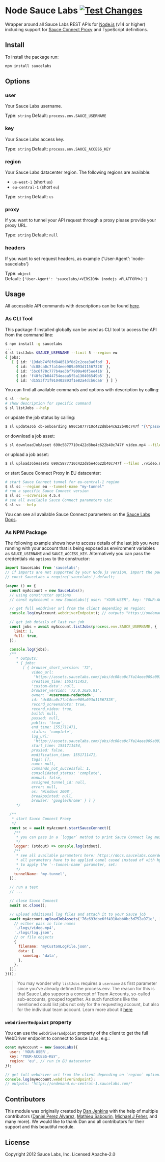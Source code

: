 # Node Sauce Labs [![Test Changes](https://github.com/saucelabs/node-saucelabs/actions/workflows/test.yml/badge.svg)](https://github.com/saucelabs/node-saucelabs/actions/workflows/test.yml)

Wrapper around all Sauce Labs REST APIs for [Node.js](http://nodejs.org/) (v14 or higher) including support for
[Sauce Connect Proxy](https://docs.saucelabs.com/secure-connections/sauce-connect/) and TypeScript definitions.

## Install

To install the package run:

```sh
npm install saucelabs
```

## Options

### user

Your Sauce Labs username.

Type: `string`
Default: `process.env.SAUCE_USERNAME`

### key

Your Sauce Labs access key.

Type: `string`
Default: `process.env.SAUCE_ACCESS_KEY`

### region

Your Sauce Labs datacenter region. The following regions are available:

- `us-west-1` (short `us`)
- `eu-central-1` (short `eu`)

Type: `string`
Default: `us`

### proxy

If you want to tunnel your API request through a proxy please provide your proxy URL.

Type: `string`
Default: `null`

### headers

If you want to set request headers, as example {'User-Agent': 'node-saucelabs'}

Type: `object`<br>
Default: `{'User-Agent': 'saucelabs/<VERSION> (nodejs <PLATFORM>)'}`

## Usage

All accessible API commands with descriptions can be found [here](docs/interface.md).

### As CLI Tool

This package if installed globally can be used as CLI tool to access the API from the command line:

```sh
$ npm install -g saucelabs
...
$ sl listJobs $SAUCE_USERNAME --limit 5 --region eu
{ jobs:
   [ { id: '19dab74f8fd848518f8d2c2cee3a6fbd' },
     { id: 'dc08ca0c7fa14eee909a093d11567328' },
     { id: '5bc6f70c777b4ae3bf7909a40f5ee41b' },
     { id: 'f40fe7b044754eaaa5f5a130406549b5' },
     { id: 'd1553f71f910402893f1e82a4dcb6ca6' } ] }
```

You can find all available commands and options with description by calling:

```sh
$ sl --help
# show description for specific command
$ sl listJobs --help
```

or update the job status by calling:

```sh
$ sl updateJob cb-onboarding 690c5877710c422d8be4c622b40c747f "{\"passed\":false}"
```

or download a job asset:

```sh
$ sl downloadJobAsset 690c5877710c422d8be4c622b40c747f video.mp4 --filepath ./video.mp4
```

or upload a job asset:

```sh
$ sl uploadJobAssets 690c5877710c422d8be4c622b40c747f --files ./video.mp4 --files ./log.json
```

or start Sauce Connect Proxy in EU datacenter:

```sh
# start Sauce Connect tunnel for eu-central-1 region
$ sl sc --region eu --tunnel-name "my-tunnel"
# run a specific Sauce Connect version
$ sl sc --scVersion 4.5.4
# see all available Sauce Connect parameters via:
$ sl sc --help
```

You can see all available Sauce Connect parameters on the [Sauce Labs Docs](https://docs.saucelabs.com/dev/cli/sauce-connect-proxy/).

### As NPM Package

The following example shows how to access details of the last job you were running with your account that is being exposed as environment variables as `SAUCE_USERNAME` and `SAUCE_ACCESS_KEY`. Alternatively you can pass the credentials via `options` to the constructor:

```js
import SauceLabs from 'saucelabs';
// if imports are not supported by your Node.js version, import the package as follows:
// const SauceLabs = require('saucelabs').default;

(async () => {
  const myAccount = new SauceLabs();
  // using constructor options
  // const myAccount = new SauceLabs({ user: "YOUR-USER", key: "YOUR-ACCESS-KEY"});

  // get full webdriver url from the client depending on region:
  console.log(myAccount.webdriverEndpoint); // outputs "https://ondemand.us-west-1.saucelabs.com/"

  // get job details of last run job
  const jobs = await myAccount.listJobs(process.env.SAUCE_USERNAME, {
    limit: 1,
    full: true,
  });

  console.log(jobs);
  /**
     * outputs:
     * { jobs:
        [ { browser_short_version: '72',
            video_url:
             'https://assets.saucelabs.com/jobs/dc08ca0c7fa14eee909a093d11567328/video.flv',
            creation_time: 1551711453,
            'custom-data': null,
            browser_version: '72.0.3626.81',
            owner: '<username-redacted>',
            id: 'dc08ca0c7fa14eee909a093d11567328',
            record_screenshots: true,
            record_video: true,
            build: null,
            passed: null,
            public: 'team',
            end_time: 1551711471,
            status: 'complete',
            log_url:
             'https://assets.saucelabs.com/jobs/dc08ca0c7fa14eee909a093d11567328/selenium-server.log',
            start_time: 1551711454,
            proxied: false,
            modification_time: 1551711471,
            tags: [],
            name: null,
            commands_not_successful: 1,
            consolidated_status: 'complete',
            manual: false,
            assigned_tunnel_id: null,
            error: null,
            os: 'Windows 2008',
            breakpointed: null,
            browser: 'googlechrome' } ] }
     */

  /**
   * start Sauce Connect Proxy
   */
  const sc = await myAccount.startSauceConnect({
    /**
     * you can pass in a `logger` method to print Sauce Connect log messages
     */
    logger: (stdout) => console.log(stdout),
    /**
     * see all available parameters here: https://docs.saucelabs.com/dev/cli/sauce-connect-proxy/
     * all parameters have to be applied camel cased instead of with hyphens, e.g.
     * to apply the `--tunnel-name` parameter, set:
     */
    tunnelName: 'my-tunnel',
  });

  // run a test
  // ...

  // close Sauce Connect
  await sc.close();

  // upload additional log files and attach it to your Sauce job
  await myAccount.uploadJobAssets('76e693dbe6ff4910abb0bc3d752a971e', [
    // either pass in file names
    './logs/video.mp4',
    './logs/log.json',
    // or file objects
    {
      filename: 'myCustomLogFile.json',
      data: {
        someLog: 'data',
      },
    },
  ]);
})();
```

> You may wonder why `listJobs` requires a `username` as first parameter since you've already defined the process.env. The reason for this is that Sauce Labs supports a concept of Team Accounts, so-called sub-accounts, grouped together. As such functions like the mentioned could list jobs not only for the requesting account, but also for the individual team account. Learn more about it [here](https://docs.saucelabs.com/basics/acct-team-mgmt-hub/)

### `webdriverEndpoint` property

You can use the `webdriverEndpoint` property of the client to get the full WebDriver endpoint to connect to Sauce Labs, e.g.:

```js
const myAccount = new SauceLabs({
  user: 'YOUR-USER',
  key: 'YOUR-ACCESS-KEY',
  region: 'eu', // run in EU datacenter
});

// get full webdriver url from the client depending on `region` option:
console.log(myAccount.webdriverEndpoint);
// outputs: "https://ondemand.eu-central-1.saucelabs.com/"
```

## Contributors

This module was originally created by [Dan Jenkins](https://github.com/danjenkins) with the help of multiple contributors ([Daniel Perez Alvarez](https://github.com/unindented), [Mathieu Sabourin](https://github.com/OniOni), [Michael J Feher](https://github.com/PhearZero), and many more). We would like to thank Dan and all contributors for their support and this beautiful module.

## License

Copyright 2012 Sauce Labs, Inc. Licensed Apache-2.0
